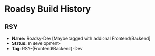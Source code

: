 # Roadsy Build History

## RSY
- **Name:** Roadsy-Dev [Maybe tagged with addional Frontend/Backend]
- **Status:** In development- 
- **Tag:** RSY-{Frontend/Backend}-Dev
